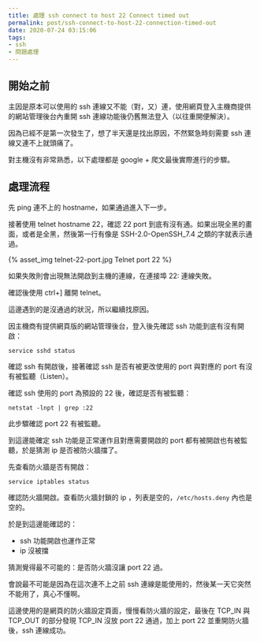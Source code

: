 ```yaml
---
title: 處理 ssh connect to host 22 Connect timed out
permalink: post/ssh-connect-to-host-22-connection-timed-out
date: 2020-07-24 03:15:06
tags:
- ssh
- 問題處理
---
```


## 開始之前

主因是原本可以使用的 ssh 連線又不能（對，又）連，使用網頁登入主機商提供的網站管理後台內重開 ssh 連線功能後仍舊無法登入（以往重開便解決）。

因為已經不是第一次發生了，想了半天還是找出原因，不然緊急時刻需要 ssh 連線又連不上就頭痛了。

對主機沒有非常熟悉，以下處理都是 google + 爬文最後實際進行的步驟。

## 處理流程

先 ping 連不上的 hostname，如果通過進入下一步。

接著使用 telnet hostname 22，確認 22 port 到底有沒有通。如果出現全黑的畫面，或者是全黑，然後第一行有像是  SSH-2.0-OpenSSH_7.4 之類的字就表示通過。

{% asset_img telnet-22-port.jpg Telnet port 22 %}

如果失敗則會出現無法開啟到主機的連線，在連接埠 22: 連線失敗。

確認後使用 ctrl+] 離開 telnet。

這邊遇到的是沒通過的狀況，所以繼續找原因。

因主機商有提供網頁版的網站管理後台，登入後先確認 ssh 功能到底有沒有開啟：

```
service sshd status
```

確認 ssh 有開啟後，接著確認 ssh 是否有被更改使用的 port 與對應的 port 有沒有被監聽（Listen）。

確認 ssh 使用的 port 為預設的 22 後，確認是否有被監聽：

```
netstat -lnpt | grep :22
```

此步驟確認 port 22 有被監聽。

到這邊能確定 ssh 功能是正常運作且對應需要開啟的 port 都有被開啟也有被監聽，於是猜測 ip 是否被防火牆擋了。

先查看防火牆是否有開啟：

```
service iptables status
```

確認防火牆開啟。查看防火牆封鎖的 ip ，列表是空的，`/etc/hosts.deny` 內也是空的。

於是到這邊能確認的：
- ssh 功能開啟也運作正常
- ip 沒被擋

猜測覺得最不可能的：是否防火牆沒讓 port 22 過。

會說最不可能是因為在這次連不上之前 ssh 連線是能使用的，然後某一天它突然不能用了，真心不懂啊。

這邊使用的是網頁的防火牆設定頁面，慢慢看防火牆的設定，最後在 TCP_IN 與 TCP_OUT 的部分發現 TCP_IN 沒放 port 22 通過，加上 port 22 並重開防火牆後，ssh 連線成功。
